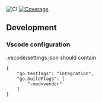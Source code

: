 ![CI](https://github.com/kulti/task-list/workflows/CI/badge.svg)
[![Coverage](https://coveralls.io/repos/github/kulti/task-list/badge.svg?branch=master)](https://coveralls.io/github/kulti/task-list?branch=master)

## Development

### Vscode configuration

.vscode/settings.json should contain
```
{
    "go.testTags": "integration",
    "go.buildFlags": [
        "-mod=vendor"
    ]
}
```
